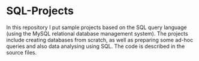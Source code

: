 # SQL-Projects

In this repository I put sample projects based on the SQL query language (using the MySQL relational database management system). The projects include creating databases from scratch, as well as preparing some ad-hoc queries and also data analysing using SQL. The code is described in the source files.
